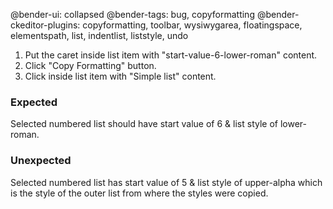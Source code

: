 @bender-ui: collapsed
@bender-tags: bug, copyformatting
@bender-ckeditor-plugins: copyformatting, toolbar, wysiwygarea, floatingspace, elementspath, list, indentlist,
liststyle, undo

1. Put the caret inside list item with "start-value-6-lower-roman" content.
2. Click "Copy Formatting" button.
3. Click inside list item with "Simple list" content.

### Expected

Selected numbered list should have start value of 6 & list style of lower-roman.

### Unexpected

Selected numbered list has start value of 5 & list style of upper-alpha which is the style of the outer list from where
the styles were copied.
